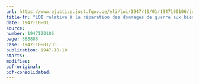 ```yaml
---
url: https://www.ejustice.just.fgov.be/eli/loi/1947/10/01/1947100106/justel
title-fr: "LOI relative à la réparation des dommages de guerre aux biens privés"
date: 1947-10-01
source:
number: 1947100106
page: 888888
case: 1947-10-01/33
publication: 1947-10-10
starts:
modifies:
pdf-original:
pdf-consolidated:
---
```


